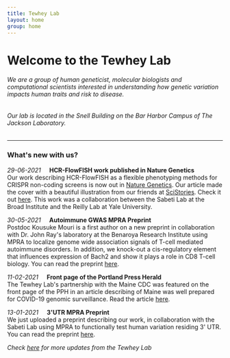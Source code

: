 ```yaml
---
title: Tewhey Lab
layout: home
group: home
---
```


# Welcome to the Tewhey Lab
###### We are a group of human geneticist, molecular biologists and computational scientists interested in understanding how genetic variation impacts human traits and risk to disease.
###### Our lab is located in the Snell Building on the Bar Harbor Campus of The Jackson Laboratory.

---

### What's new with us?

_29-06-2021_ &nbsp; &nbsp; **HCR-FlowFISH work published in Nature Genetics** <br>
Our work describing HCR-FlowFISH as a flexible phenotyping methods for CRISPR non-coding screens is now out in [Nature Genetics](https://www.nature.com/articles/s41588-021-00900-4). Our article made the cover with a beautiful illustration from our friends at [SciStories](https://scistories.com/). Check it out [here](https://www.nature.com/ng/volumes/53/issues/8). This work was a collaboration between the Sabeti Lab at the Broad Institute and the Reilly Lab at Yale University.

_30-05-2021_ &nbsp; &nbsp; **Autoimmune GWAS MPRA Preprint** <br>
Postdoc Kousuke Mouri is a first author on a new preprint in collaboration with Dr. John Ray's laboratory at the Benaroya Research Institute using MPRA to localize genome wide association signals of T-cell mediated autoimmune disorders. In addition, we knock-out a cis-regulatory element that influences expression of Bach2 and show it plays a role in CD8 T-cell biology. You can read the preprint [here](https://www.biorxiv.org/content/10.1101/2021.05.30.445673v1.abstract). 

_11-02-2021_ &nbsp; &nbsp; **Front page of the Portland Press Herald** <br>
The Tewhey Lab's partnership with the Maine CDC was featured on the front page of the PPH in an article describing of Maine was well prepared for COVID-19 genomic surveillance. Read the article [here](https://www.pressherald.com/2021/02/11/maine-well-positioned-to-find-cases-of-covid-19-variants/).

_13-01-2021_ &nbsp; &nbsp; **3'UTR MPRA Preprint** <br>
We just uploaded a preprint describing our work, in collaboration with the Sabeti Lab using MPRA to functionally test human variation residing 3' UTR. You can read the preprint [here](https://www.biorxiv.org/content/10.1101/2021.01.13.424697v1).

_Check [here](https://tewhey-lab.github.io/news/) for more updates from the Tewhey Lab_
